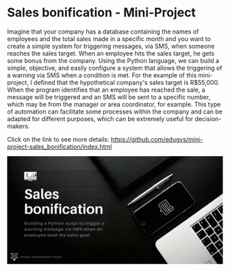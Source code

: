 # Sales bonification - Mini-Project

Imagine that your company has a database containing the names of employees and the total sales made in a specific month and you want to create a simple system for triggering messages, via SMS, when someone reaches the sales target. When an employee hits the sales target, he gets some bonus from the company. Using the Python language, we can build a simple, objective, and easily configure a system that allows the triggering of a warning via SMS when a condition is met. For the example of this mini-project, I defined that the hypothetical company's sales target is R$55,000. When the program identifies that an employee has reached the sale, a message will be triggered and an SMS will be sent to a specific number, which may be from the manager or area coordinator, for example. This type of automation can facilitate some processes within the company and can be adapted for different purposes, which can be extremely useful for decision-makers.


Click on the link to see more details: https://github.com/edugvs/mini-project-sales_bonification/index.html

![GitHub Logo](preview.png)

